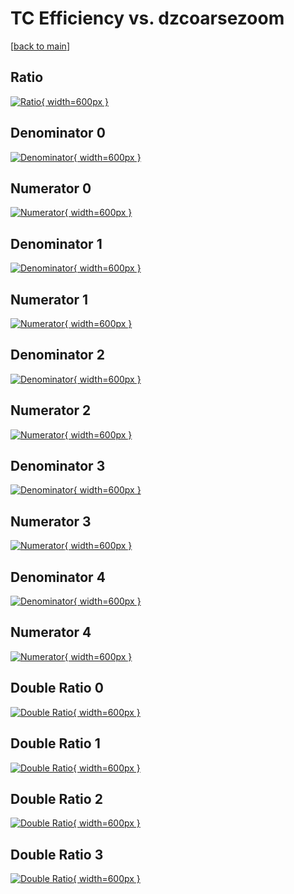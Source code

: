 # TC Efficiency vs. dzcoarsezoom

[[back to main](./)]



## Ratio

[![Ratio](../mtv/var/TC_vtr_211_-1_eff_dzcoarsezoom.png){ width=600px }](../mtv/var/TC_vtr_211_-1_eff_dzcoarsezoom.pdf)

## Denominator 0

[![Denominator](../mtv/den/TC_vtr_211_-1_eff_dzcoarsezoom_den0.png){ width=600px }](../mtv/den/TC_vtr_211_-1_eff_dzcoarsezoom_den0.pdf)

## Numerator 0

[![Numerator](../mtv/num/TC_vtr_211_-1_eff_dzcoarsezoom_num0.png){ width=600px }](../mtv/num/TC_vtr_211_-1_eff_dzcoarsezoom_num0.pdf)

## Denominator 1

[![Denominator](../mtv/den/TC_vtr_211_-1_eff_dzcoarsezoom_den1.png){ width=600px }](../mtv/den/TC_vtr_211_-1_eff_dzcoarsezoom_den1.pdf)

## Numerator 1

[![Numerator](../mtv/num/TC_vtr_211_-1_eff_dzcoarsezoom_num1.png){ width=600px }](../mtv/num/TC_vtr_211_-1_eff_dzcoarsezoom_num1.pdf)

## Denominator 2

[![Denominator](../mtv/den/TC_vtr_211_-1_eff_dzcoarsezoom_den2.png){ width=600px }](../mtv/den/TC_vtr_211_-1_eff_dzcoarsezoom_den2.pdf)

## Numerator 2

[![Numerator](../mtv/num/TC_vtr_211_-1_eff_dzcoarsezoom_num2.png){ width=600px }](../mtv/num/TC_vtr_211_-1_eff_dzcoarsezoom_num2.pdf)

## Denominator 3

[![Denominator](../mtv/den/TC_vtr_211_-1_eff_dzcoarsezoom_den3.png){ width=600px }](../mtv/den/TC_vtr_211_-1_eff_dzcoarsezoom_den3.pdf)

## Numerator 3

[![Numerator](../mtv/num/TC_vtr_211_-1_eff_dzcoarsezoom_num3.png){ width=600px }](../mtv/num/TC_vtr_211_-1_eff_dzcoarsezoom_num3.pdf)

## Denominator 4

[![Denominator](../mtv/den/TC_vtr_211_-1_eff_dzcoarsezoom_den4.png){ width=600px }](../mtv/den/TC_vtr_211_-1_eff_dzcoarsezoom_den4.pdf)

## Numerator 4

[![Numerator](../mtv/num/TC_vtr_211_-1_eff_dzcoarsezoom_num4.png){ width=600px }](../mtv/num/TC_vtr_211_-1_eff_dzcoarsezoom_num4.pdf)

## Double Ratio 0

[![Double Ratio](../mtv/ratio/TC_vtr_211_-1_eff_dzcoarsezoom_ratio0.png){ width=600px }](../mtv/ratio/TC_vtr_211_-1_eff_dzcoarsezoom_ratio0.pdf)

## Double Ratio 1

[![Double Ratio](../mtv/ratio/TC_vtr_211_-1_eff_dzcoarsezoom_ratio1.png){ width=600px }](../mtv/ratio/TC_vtr_211_-1_eff_dzcoarsezoom_ratio1.pdf)

## Double Ratio 2

[![Double Ratio](../mtv/ratio/TC_vtr_211_-1_eff_dzcoarsezoom_ratio2.png){ width=600px }](../mtv/ratio/TC_vtr_211_-1_eff_dzcoarsezoom_ratio2.pdf)

## Double Ratio 3

[![Double Ratio](../mtv/ratio/TC_vtr_211_-1_eff_dzcoarsezoom_ratio3.png){ width=600px }](../mtv/ratio/TC_vtr_211_-1_eff_dzcoarsezoom_ratio3.pdf)

